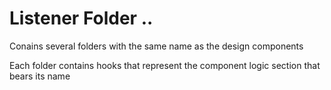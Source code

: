# Listener Folder ..

Conains several folders with the same name as the design components

Each folder contains hooks that represent the component logic section that bears its name
